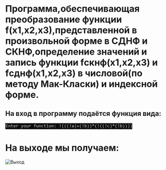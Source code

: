 # Программа,обеспечивающая преобразование функции f(x1,x2,x3),представленной в произвольной форме в СДНФ и СКНФ,определение значений и запись функции fскнф(x1,x2,x3) и fсднф(x1,x2,x3) в числовой(по методу Мак-Класки) и индексной форме.

## На вход в программу подаётся функция вида:
![Функция на вход](https://github.com/sv1atsk1/AOISlabs/blob/main/AOISlab2(with_tests)/Screenshots%20for%20demonstration/Type_of_input.png)

# На выходе мы получаем:
![Выход]([https://github.com/sv1atsk1/AOISlabs/blob/main/AOISlab2(with_tests)/Screenshots%20for%20demonstration/Output.png](https://github.com/sv1atsk1/AOISlabs/blob/main/AOISlab2(with_tests)/Screenshots%20for%20demonstration/Output.png))

